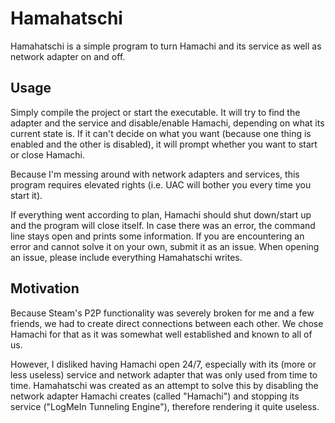 Hamahatschi
===========

Hamahatschi is a simple program to turn Hamachi and its service as well as network adapter on and off.

Usage
------

Simply compile the project or start the executable. It will try to find the adapter and the service and disable/enable Hamachi, depending on what its current state is. If it can't decide on what you want (because one thing is enabled and the other is disabled), it will prompt whether you want to start or close Hamachi.

Because I'm messing around with network adapters and services, this program requires elevated rights (i.e. UAC will bother you every time you start it).

If everything went according to plan, Hamachi should shut down/start up and the program will close itself. In case there was an error, the command line stays open and prints some information. If you are encountering an error and cannot solve it on your own, submit it as an issue. When opening an issue, please include everything Hamahatschi writes.

Motivation
----------

Because Steam's P2P functionality was severely broken for me and a few friends, we had to create direct connections between each other. We chose Hamachi for that as it was somewhat well established and known to all of us.

However, I disliked having Hamachi open 24/7, especially with its (more or less useless) service and network adapter that was only used from time to time. Hamahatschi was created as an attempt to solve this by disabling the network adapter Hamachi creates (called "Hamachi") and stopping its service ("LogMeIn Tunneling Engine"), therefore rendering it quite useless.
